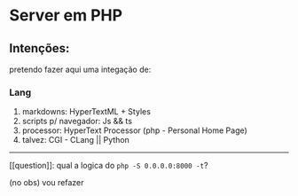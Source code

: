 # Server em PHP
## Intenções:
pretendo fazer aqui uma integação de:

### Lang
  1. markdowns: HyperTextML + Styles
  2. scripts p/ navegador: Js && ts
  3. processor: HyperText Processor (php - Personal Home Page)
  4. talvez: CGI - CLang || Python
  
---
[[question]]: qual a logica do `php -S 0.0.0.0:8000 -t`?

(no obs)
vou refazer